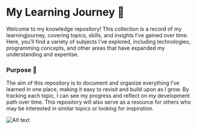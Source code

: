 # My Learning Journey 🚀

Welcome to my knowledge repository! This collection is a record of my learningjourney, covering topics, skills, and insights I’ve gained over time. Here, you’ll find a variety of subjects I’ve explored, including technologies, programming concepts, and other areas that have expanded my understanding and expertise.

### Purpose 🎯

The aim of this repository is to document and organize everything I’ve learned in one place, making it easy to revisit and build upon as I grow. By tracking each topic, I can see my progress and reflect on my development path over time. This repository will also serve as a resource for others who may be interested in similar topics or looking for inspiration.

![Alt text](./static/images/learning-journey.avif)
